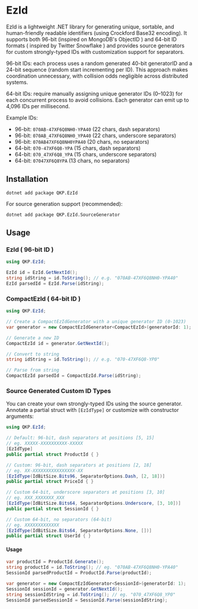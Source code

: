 # EzId

EzId is a lightweight .NET library for generating unique, sortable, and human-friendly readable identifiers (using Crockford Base32 encoding). It supports both 96-bit (inspired on MongoDB's ObjectID ) and 64-bit ID formats ( inspired by Twitter Snowflake ) and provides source generators for custom strongly-typed IDs with customization support for separators.

96-bit IDs: each process uses a random generated 40-bit generatorID and a 24-bit sequence (random start incrementing per ID). This approach makes coordination unnecessary, with collision odds negligible across distributed systems.

64-bit IDs: require manually assigning unique generator IDs (0–1023) for each concurrent process to avoid collisions. Each generator can emit up to 4,096 IDs per millisecond.

Example IDs:
- 96-bit: `070AB-47XF6Q8NH0-YPA40` (22 chars, dash separators)
- 96-bit: `070AB_47XF6Q8NH0_YPA40` (22 chars, underscore separators)
- 96-bit: `070AB47XF6Q8NH0YPA40` (20 chars, no separators)
- 64-bit: `070-47XF6Q8-YPA` (15 chars, dash separators)
- 64-bit: `070_47XF6Q8_YPA` (15 chars, underscore separators)
- 64-bit: `07047XF6Q8YPA` (13 chars, no separators)

## Installation

```shell
dotnet add package QKP.EzId
```

For source generation support (recommended):
```shell
dotnet add package QKP.EzId.SourceGenerator
```

## Usage

### EzId ( 96-bit ID )

```csharp
using QKP.EzId;

EzId id = EzId.GetNextId();
string idString = id.ToString(); // e.g. "070AB-47XF6Q8NH0-YPA40"
EzId parsedId = EzId.Parse(idString);
```

### CompactEzId ( 64-bit ID )

```csharp
using QKP.EzId;

// Create a CompactEzIdGenerator with a unique generator ID (0-1023)
var generator = new CompactEzIdGenerator<CompactEzId>(generatorId: 1);

// Generate a new ID
CompactEzId id = generator.GetNextId();

// Convert to string
string idString = id.ToString(); // e.g. "070-47XF6Q8-YP0"

// Parse from string
CompactEzId parsedId = CompactEzId.Parse(idString);
```

### Source Generated Custom ID Types

You can create your own strongly-typed IDs using the source generator. Annotate a partial struct with `[EzIdType]` or customize with constructor arguments:

```csharp
using QKP.EzId;

// Default: 96-bit, dash separators at positions [5, 15]
// eg. XXXXX-XXXXXXXXXX-XXXXX
[EzIdType]
public partial struct ProductId { }

// Custom: 96-bit, dash separators at positions [2, 18]
// eg. XX-XXXXXXXXXXXXXXXX-XX
[EzIdType(IdBitSize.Bits96, SeparatorOptions.Dash, [2, 18])]
public partial struct PriceId { }

// Custom 64-bit, underscore separators at positions [3, 10]
// eg. XXX_XXXXXXX_XXX
[EzIdType(IdBitSize.Bits64, SeparatorOptions.Underscore, [3, 10])]
public partial struct SessionId { }

// Custom 64-bit, no separators (64-bit)
// eg. XXXXXXXXXXXXX
[EzIdType(IdBitSize.Bits64, SeparatorOptions.None, [])]
public partial struct UserId { }
```

#### Usage

```csharp
var productId = ProductId.Generate();
string productId = id.ToString(); // eg. "070AB-47XF6Q8NH0-YPA40"
SessionId parsedProductId = ProductId.Parse(productId);

var generator = new CompactEzIdGenerator<SessionId>(generatorId: 1);
SessionId sessionId = generator.GetNextId(); 
string sessionIdString = id.ToString(); // eg. "070_47XF6Q8_YP0"
SessionId parsedSessionId = SessionId.Parse(sessionIdString);
```
